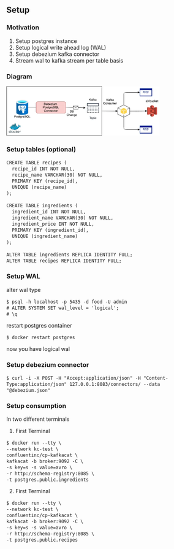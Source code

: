 ## Setup
### Motivation
1. Setup postgres instance
2. Setup logical write ahead log (WAL)
3. Setup debezium kafka connector
4. Stream wal to kafka stream per table basis

### Diagram
<p align="left">
<img src="static/arch.png" width="400" height="128">
</p>

### Setup tables (optional)
```
CREATE TABLE recipes (
  recipe_id INT NOT NULL,
  recipe_name VARCHAR(30) NOT NULL,
  PRIMARY KEY (recipe_id),
  UNIQUE (recipe_name)
);

CREATE TABLE ingredients (
  ingredient_id INT NOT NULL, 
  ingredient_name VARCHAR(30) NOT NULL,
  ingredient_price INT NOT NULL,
  PRIMARY KEY (ingredient_id),  
  UNIQUE (ingredient_name)
);

ALTER TABLE ingredients REPLICA IDENTITY FULL;
ALTER TABLE recipes REPLICA IDENTITY FULL;
```

### Setup WAL
alter wal type
```
$ psql -h localhost -p 5435 -d food -U admin
# ALTER SYSTEM SET wal_level = 'logical';
# \q
```
restart postgres container
```
$ docker restart postgres
```
now you have logical wal

### Setup debezium connector
```
$ curl -i -X POST -H "Accept:application/json" -H "Content-Type:application/json" 127.0.0.1:8083/connectors/ --data "@debezium.json"
```

### Setup consumption
In two different terminals
1. First Terminal
```
$ docker run --tty \
--network kc-test \
confluentinc/cp-kafkacat \
kafkacat -b broker:9092 -C \
-s key=s -s value=avro \
-r http://schema-registry:8085 \
-t postgres.public.ingredients
```
2. First Terminal
```
$ docker run --tty \
--network kc-test \
confluentinc/cp-kafkacat \
kafkacat -b broker:9092 -C \
-s key=s -s value=avro \
-r http://schema-registry:8085 \
-t postgres.public.recipes
```
